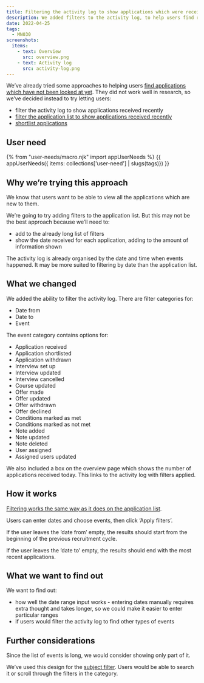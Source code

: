 ```yaml
---
title: Filtering the activity log to show applications which were received recently
description: We added filters to the activity log, to help users find recently received applications.
date: 2022-04-25
tags:
  - MN030
screenshots:
  items:
    - text: Overview
      src: overview.png
    - text: Activity log
      src: activity-log.png
---
```


We’ve already tried some approaches to helping users [find applications which have not been looked at yet](/manage-teacher-training-applications/helping-users-find-applications-which-have-not-been-looked-at-yet/). They did not work well in research, so we’ve decided instead to try letting users:

- filter the activity log to show applications received recently
- [filter the application list to show applications received recently](/manage-teacher-training-applications/filtering-the-application-list-to-show-applications-received-recently/)
- [shortlist applications](/manage-teacher-training-applications/shortisting-an-application/)

## User need

{% from "user-needs/macro.njk" import appUserNeeds %}
{{ appUserNeeds({ items: collections['user-need'] | slugs(tags)}) }}

## Why we’re trying this approach

We know that users want to be able to view all the applications which are new to them.

We’re going to try adding filters to the application list. But this may not be the best approach because we’ll need to:

- add to the already long list of filters
- show the date received for each application, adding to the amount of information shown

The activity log is already organised by the date and time when events happened. It may be more suited to filtering by date than the application list.

## What we changed

We added the ability to filter the activity log. There are filter categories for:

- Date from
- Date to
- Event

The event category contains options for:

- Application received
- Application shortlisted
- Application withdrawn
- Interview set up
- Interview updated
- Interview cancelled
- Course updated
- Offer made
- Offer updated
- Offer withdrawn
- Offer declined
- Conditions marked as met
- Conditions marked as not met
- Note added
- Note updated
- Note deleted
- User assigned
- Assigned users updated

We also included a box on the overview page which shows the number of applications received today. This links to the activity log with filters applied.

## How it works

[Filtering works the same way as it does on the application list](#).

Users can enter dates and choose events, then click ‘Apply filters’.

If the user leaves the ‘date from’ empty, the results should start from the beginning of the previous recruitment cycle.

If the user leaves the ‘date to’ empty, the results should end with the most recent applications.

## What we want to find out

We want to find out:

- how well the date range input works - entering dates manually requires extra thought and takes longer, so we could make it easier to enter particular ranges
- if users would filter the activity log to find other types of events

## Further considerations

Since the list of events is long, we would consider showing only part of it.

We’ve used this design for the [subject filter](/manage-teacher-training-applications/filter-by-subject/). Users would be able to search it or scroll through the filters in the category.
